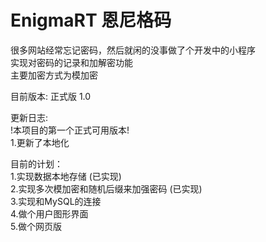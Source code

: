 # EnigmaRT 恩尼格码

很多网站经常忘记密码，然后就闲的没事做了个开发中的小程序\
实现对密码的记录和加解密功能\
主要加密方式为模加密

目前版本: 正式版 1.0

更新日志:\
!本项目的第一个正式可用版本!\
1.更新了本地化

目前的计划：\
1.实现数据本地存储 (已实现)\
2.实现多次模加密和随机后缀来加强密码 (已实现)\
3.实现和MySQL的连接\
4.做个用户图形界面\
5.做个网页版
